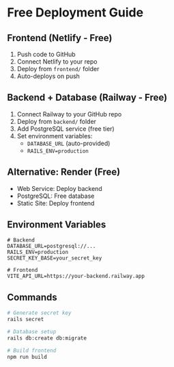 # Free Deployment Guide

## Frontend (Netlify - Free)
1. Push code to GitHub
2. Connect Netlify to your repo
3. Deploy from `frontend/` folder
4. Auto-deploys on push

## Backend + Database (Railway - Free)
1. Connect Railway to your GitHub repo
2. Deploy from `backend/` folder
3. Add PostgreSQL service (free tier)
4. Set environment variables:
   - `DATABASE_URL` (auto-provided)
   - `RAILS_ENV=production`

## Alternative: Render (Free)
- Web Service: Deploy backend
- PostgreSQL: Free database
- Static Site: Deploy frontend

## Environment Variables
```
# Backend
DATABASE_URL=postgresql://...
RAILS_ENV=production
SECRET_KEY_BASE=your_secret_key

# Frontend
VITE_API_URL=https://your-backend.railway.app
```

## Commands
```bash
# Generate secret key
rails secret

# Database setup
rails db:create db:migrate

# Build frontend
npm run build
```